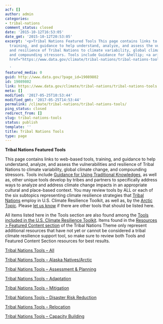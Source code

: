 ```yaml
---
acf: []
author: admin
categories:
- tribal-nations
comment_status: closed
date: '2015-10-12T16:53:05'
date_gmt: '2015-10-12T20:53:05'
excerpt: '<p>Tribal Nations Featured Tools This page contains links to web-based tools,
  training, and guidance to help understand, analyze, and assess the vulnerabilities
  and resilience of Tribal Nations to climate variability, global climate change,
  and compounding stressors. Tools include Guidance for &hellip; <a aria-describedby="post-title-19089802"
  href="https://www.data.gov/climate/tribal-nations/tribal-nations-tools">Continued</a></p>

  '
featured_media: 0
guid: http://www.data.gov/?page_id=19089802
id: 19089802
link: https://www.data.gov/climate/tribal-nations/tribal-nations-tools
meta: []
modified: '2017-05-25T10:53:44'
modified_gmt: '2017-05-25T14:53:44'
permalink: /climate/tribal-nations/tribal-nations-tools/
ping_status: closed
redirect_from: []
slug: tribal-nations-tools
status: publish
template: ''
title: Tribal Nations Tools
type: page
---
```

**Tribal Nations Featured Tools**


This page contains links to web-based tools, training, and guidance to help understand, analyze, and assess the vulnerabilities and resilience of Tribal Nations to climate variability, global climate change, and compounding stressors. Tools include [Guidance for Using Traditional Knowledges](http://toolkit.climate.gov/tool/guidelines-considering-traditional-knowledges-climate-change-initiatives), as well as, other unique tools develop by tribes and partners to specifically address ways to analyze and address climate change impacts in an appropriate cultural and place-based context. You may review tools by ALL or each of the six subtopics representing climate resilience strategies that [Tribal Nations](https://toolkit.climate.gov/topics/tribal-nations) employ in U.S. Climate Resilience Toolkit, as well as, by the [Arctic Topic](https://toolkit.climate.gov/regions/alaska-and-arctic). Please [let us know](http://www.data.gov/climate/climate-feedback/) if there are other tools that should be listed here.


All items listed here in the Tools section are also found among the [Tools included in the U.S. Climate Resilience Toolkit](http://toolkit.climate.gov/tools?f[0]=field_parent_topic%3A889). Items found in the [Resources > Featured Content section](/climate//tribal-nations/tribal-nations-featured-content) of the Tribal Nations Theme only represent additional resources that have not yet or cannot be considered a tribal climate resilience support tool, so make sure to review both Tools and Featured Content Section resources for best results.


[Tribal Nations Tools – All](/climate/tribal-nations/tools-all)  

[Tribal Nations Tools – Alaska Natives/Arctic](/climate/tribal-nations/tools-natives-arctic)  

[Tribal Nations Tools – Assessment & Planning](/climate/tribal-nations/tools-assessment-planning)  

[Tribal Nations Tools – Adaptation](/climate/tribal-nations/tools-adaptation)  

[Tribal Nations Tools – Mitigation](/climate/tribal-nations/tools-mitigation/)  

[Tribal Nations Tools – Disaster Risk Reduction](/climate/tribal-nations/tools-disaster-risk-reduction)  

[Tribal Nations Tools – Relocation](/climate/tribal-nations/tools-relocation)  

[Tribal Nations Tools – Capacity Building](/climate/tribal-nations/tools-capacity-building)


